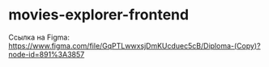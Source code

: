 # movies-explorer-frontend

Ссылка на Figma: https://www.figma.com/file/GqPTLwwxsjDmKUcduec5cB/Diploma-(Copy)?node-id=891%3A3857
